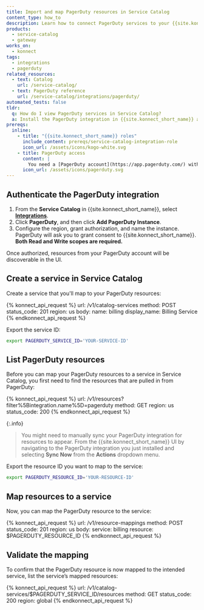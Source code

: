 ```yaml
---
title: Import and map PagerDuty resources in Service Catalog
content_type: how_to
description: Learn how to connect PagerDuty services to your {{site.konnect_catalog}} service in {{site.konnect_short_name}}.
products:
  - service-catalog
  - gateway
works_on:
  - konnect
tags:
  - integrations
  - pagerduty
related_resources:
  - text: Catalog
    url: /service-catalog/
  - text: PagerDuty reference
    url: /service-catalog/integrations/pagerduty/
automated_tests: false
tldr:
  q: How do I view PagerDuty services in Service Catalog?
  a: Install the PagerDuty integration in {{site.konnect_short_name}} and authorize it with both read and write scopes. Create a Service Catalog service and associate it with your PagerDuty services to display metadata and enable event tracking. 
prereqs:
  inline:
    - title: "{{site.konnect_short_name}} roles"
      include_content: prereqs/service-catalog-integration-role
      icon_url: /assets/icons/kogo-white.svg
    - title: PagerDuty access
      content: |
        You need a [PagerDuty account](https://app.pagerduty.com/) with a PagerDuty service you want to pull in to {{site.konnect_short_name}}.
      icon_url: /assets/icons/pagerduty.svg
---
```


## Authenticate the PagerDuty integration

1. From the **Service Catalog** in {{site.konnect_short_name}}, select **[Integrations](https://cloud.konghq.com/us/service-catalog/integrations)**. 
2. Click **PagerDuty**, and then click **Add PagerDuty Instance**.
3. Configure the region, grant authorization, and name the instance. 
   PagerDuty will ask you to grant consent to {{site.konnect_short_name}}. **Both Read and Write scopes are required.**

Once authorized, resources from your PagerDuty account will be discoverable in the UI.

## Create a service in Service Catalog

Create a service that you'll map to your PagerDuty resources:

<!--vale off-->
{% konnect_api_request %}
url: /v1/catalog-services
method: POST
status_code: 201
region: us
body:
  name: billing
  display_name: Billing Service
{% endkonnect_api_request %}
<!--vale on-->

Export the service ID:

```sh
export PAGERDUTY_SERVICE_ID='YOUR-SERVICE-ID'
```

## List PagerDuty resources

Before you can map your PagerDuty resources to a service in Service Catalog, you first need to find the resources that are pulled in from PagerDuty:

<!--vale off-->
{% konnect_api_request %}
url: /v1/resources?filter%5Bintegration.name%5D=pagerduty
method: GET
region: us
status_code: 200
{% endkonnect_api_request %}
<!--vale on-->

{:.info}
> You might need to manually sync your PagerDuty integration for resources to appear. From the {{site.konnect_short_name}} UI by navigating to the PagerDuty integration you just installed and selecting **Sync Now** from the **Actions** dropdown menu.

Export the resource ID you want to map to the service:

```sh
export PAGERDUTY_RESOURCE_ID='YOUR-RESOURCE-ID'
```

## Map resources to a service

Now, you can map the PagerDuty resource to the service:

<!--vale off-->
{% konnect_api_request %}
url: /v1/resource-mappings
method: POST
status_code: 201
region: us
body:
  service: billing
  resource: $PAGERDUTY_RESOURCE_ID
{% endkonnect_api_request %}
<!--vale on-->


## Validate the mapping

To confirm that the PagerDuty resource is now mapped to the intended service, list the service’s mapped resources:

<!--vale off-->
{% konnect_api_request %}
url: /v1/catalog-services/$PAGERDUTY_SERVICE_ID/resources
method: GET
status_code: 200
region: global
{% endkonnect_api_request %}
<!--vale on-->
